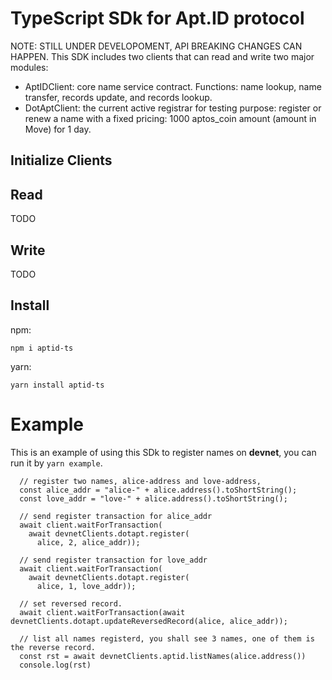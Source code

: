 # TypeScript SDk for Apt.ID protocol
NOTE: STILL UNDER DEVELOPOMENT, API BREAKING CHANGES CAN HAPPEN.
This SDK includes two clients that can read and write two major modules:
+ AptIDClient: core name service contract. Functions: name lookup, name transfer,
  records update, and records lookup.
+ DotAptClient: the current active registrar for testing purpose: register or renew
  a name with a fixed pricing: 1000 aptos_coin amount (amount in Move) for 1 day.

## Initialize Clients
## Read
TODO
## Write
TODO

## Install
npm:
```
npm i aptid-ts
```
yarn:
```
yarn install aptid-ts
```

# Example
This is an example of using this SDk to register names on **devnet**, you can run it by `yarn example`.
```
  // register two names, alice-address and love-address,
  const alice_addr = "alice-" + alice.address().toShortString();
  const love_addr = "love-" + alice.address().toShortString();

  // send register transaction for alice_addr
  await client.waitForTransaction(
    await devnetClients.dotapt.register(
      alice, 2, alice_addr));

  // send register transaction for love_addr
  await client.waitForTransaction(
    await devnetClients.dotapt.register(
      alice, 1, love_addr));

  // set reversed record.
  await client.waitForTransaction(await devnetClients.dotapt.updateReversedRecord(alice, alice_addr));

  // list all names registerd, you shall see 3 names, one of them is the reverse record.
  const rst = await devnetClients.aptid.listNames(alice.address())
  console.log(rst)
```
